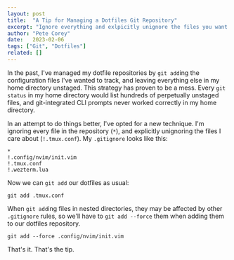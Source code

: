 ```yaml
---
layout: post
title:  "A Tip for Managing a Dotfiles Git Repository"
excerpt: "Ignore everything and exlpicitly unignore the files you want to track. That's it. That's the tip."
author: "Pete Corey"
date:   2023-02-06
tags: ["Git", "Dotfiles"]
related: []
---
```


In the past, I've managed my dotfile repositories by `git add`ing the configuration files I've wanted to track, and leaving everything else in my home directory unstaged. This strategy has proven to be a mess. Every `git status` in my home directory would list hundreds of perpetually unstaged files, and git-integrated CLI prompts never worked correctly in my home directory.

In an attempt to do things better, I've opted for a new technique.  I'm ignoring every file in the repository (`*`), and explicitly unignoring the files I care about (`!.tmux.conf`). My `.gitignore` looks like this:

```
*
!.config/nvim/init.vim
!.tmux.conf
!.wezterm.lua
```

Now we can `git add` our dotfiles as usual:

```
git add .tmux.conf
```

When `git add`ing files in nested directories, they may be affected by other `.gitignore` rules, so we'll have to `git add --force` them when adding them to our dotfiles repository.

```
git add --force .config/nvim/init.vim
```

That's it. That's the tip.
